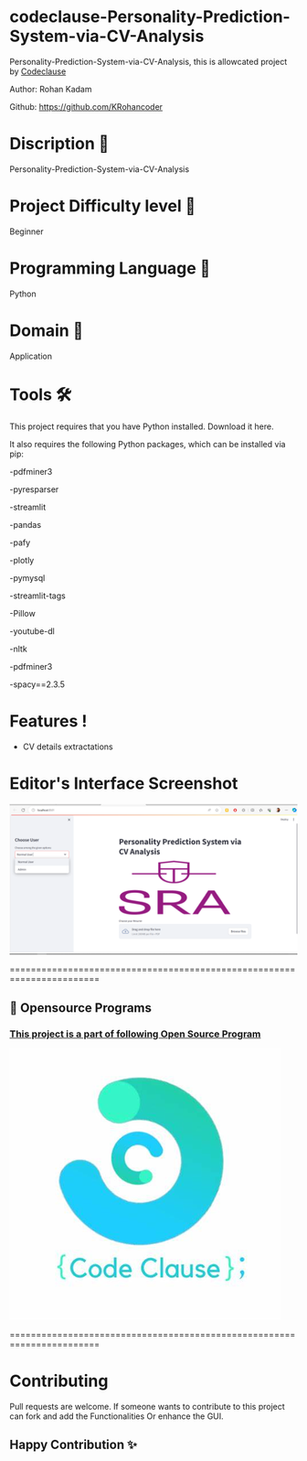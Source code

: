 # codeclause-Personality-Prediction-System-via-CV-Analysis

Personality-Prediction-System-via-CV-Analysis, this is allowcated project by [Codeclause](https://codeclause.com/) 

Author: Rohan Kadam

Github: https://github.com/KRohancoder

# Discription 📀
Personality-Prediction-System-via-CV-Analysis

# Project Difficulty level 🥇
Beginner

# Programming Language 🐍
Python

# Domain 🏥
Application

# Tools 🛠
This project requires that you have Python installed. Download it here.

It also requires the following Python packages, which can be installed via pip:

-pdfminer3

-pyresparser

-streamlit

-pandas

-pafy

-plotly

-pymysql

-streamlit-tags

-Pillow

-youtube-dl

-nltk

-pdfminer3

-spacy==2.3.5



# Features !

- CV details extractations

# Editor's Interface Screenshot

![Screenshot](bb.PNG)

=======================================================================

## 📌 Opensource Programs

### [This project is a part of following Open Source Program](https://codeclause.com/)

![Screenshot](cc.jpg)


=======================================================================

# Contributing
Pull requests are welcome. If someone wants to contribute to this project can fork and add the Functionalities Or enhance the GUI.

## Happy Contribution ✨
